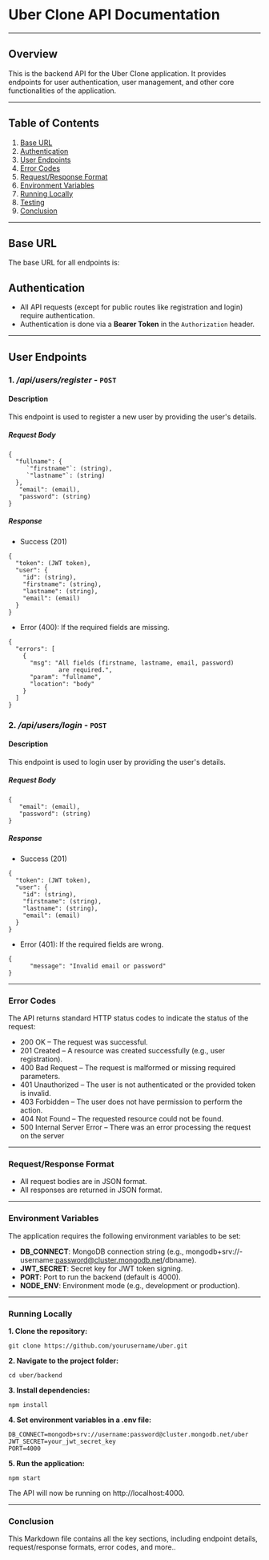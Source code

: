 # Uber Clone API Documentation
---
## Overview

This is the backend API for the Uber Clone application. It provides endpoints for user authentication, user management, and other core functionalities of the application.

---

## Table of Contents

1. [Base URL](#base-url)
2. [Authentication](#authentication)
3. [User Endpoints](#user-endpoints)
4. [Error Codes](#error-codes)
5. [Request/Response Format](#requestresponse-format)
6. [Environment Variables](#environment-variables)
7. [Running Locally](#running-locally)
8. [Testing](#testing)
9. [Conclusion](#conclusion)

---

## Base URL

The base URL for all endpoints is:

## Authentication

- All API requests (except for public routes like registration and login) require authentication.
- Authentication is done via a **Bearer Token** in the `Authorization` header.

---

## User Endpoints

### 1.  */api/users/register* - `POST` 

#### Description
This endpoint is used to register a new user by providing the user's details.
 
##### Request Body
```
{
  "fullname": {
     `"firstname"`: (string),
     `"lastname"`: (string)
  },
   "email": (email),
   "password": (string)
}
```
##### Response
 - Success (201)
``` 
{
  "token": (JWT token),
  "user": {
    "id": (string),
    "firstname": (string),
    "lastname": (string),
    "email": (email)
  }
}
```
 - Error (400): If the required fields are missing.
``` 
{
  "errors": [
    {
      "msg": "All fields (firstname, lastname, email, password)
              are required.",
      "param": "fullname",
      "location": "body"
    }
  ]
}
```
### 2.  */api/users/login* - `POST` 

#### Description
This endpoint is used to login user by providing the user's details.
 
##### Request Body
```
{
   "email": (email),
   "password": (string)
}
```
##### Response
 - Success (201)
``` 
{
  "token": (JWT token),
  "user": {
    "id": (string),
    "firstname": (string),
    "lastname": (string),
    "email": (email)
  }
}
```
 - Error (401): If the required fields are wrong.
``` 
{
      "message": "Invalid email or password"
}
```

---
### Error Codes
The API returns standard HTTP status codes to indicate the status of the request:

- 200 OK – The request was successful.
- 201 Created – A resource was created successfully (e.g., user registration).
- 400 Bad Request – The request is malformed or missing required parameters.
- 401 Unauthorized – The user is not authenticated or the provided token is invalid.
- 403 Forbidden – The user does not have permission to perform the action.
- 404 Not Found – The requested resource could not be found.
- 500 Internal Server Error – There was an error processing the request on the server
---
### Request/Response Format
- All request bodies are in JSON format.
- All responses are returned in JSON format.
---
### Environment Variables
The application requires the following environment variables to be set:

- **DB_CONNECT**: MongoDB connection string (e.g., mongodb+srv://-username:password@cluster.mongodb.net/dbname).
- **JWT_SECRET**: Secret key for JWT token signing.
- **PORT**: Port to run the backend (default is 4000).
- **NODE_ENV**: Environment mode (e.g., development or production).

---
### Running Locally
**1. Clone the repository:**

```git clone https://github.com/yourusername/uber.git ```

**2. Navigate to the project folder:**
```
cd uber/backend
```
**3. Install dependencies:**
```
npm install
```
**4. Set environment variables in a .env file:**
```
DB_CONNECT=mongodb+srv://username:password@cluster.mongodb.net/uber
JWT_SECRET=your_jwt_secret_key
PORT=4000
```
**5. Run the application:**

```
npm start
```
The API will now be running on http://localhost:4000.

---
### Conclusion

This Markdown file contains all the key sections, including endpoint details, request/response formats, error codes, and more..

